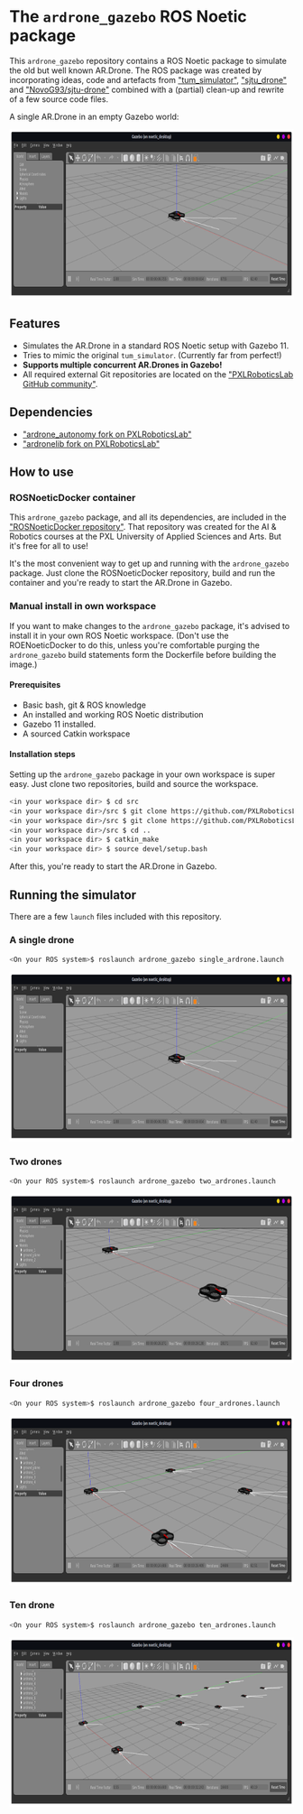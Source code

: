 # The `ardrone_gazebo` ROS Noetic package

This `ardrone_gazebo` repository contains a ROS Noetic package to simulate the old but well known AR.Drone. The ROS package was
created by incorporating ideas, code and artefacts from ["tum_simulator"](http://wiki.ros.org/tum_simulator),
["sjtu_drone"](https://github.com/tahsinkose/sjtu-drone/) and
["NovoG93/sjtu-drone"](https://github.com/NovoG93/sjtu-drone) combined with a
(partial) clean-up and rewrite of a few source code files.

A single AR.Drone in an empty Gazebo world:
<p align="center">
  <img height="300" src="./images/single_ardrone.png">
</p>

## Features

- Simulates the AR.Drone in a standard ROS Noetic setup with Gazebo 11.
- Tries to mimic the original `tum_simulator`. (Currently far from perfect!)
- **Supports multiple concurrent AR.Drones in Gazebo!**
- All required external Git repositories are located on the ["PXLRoboticsLab GitHub community"](https://github.com/pxlroboticslab).


## Dependencies

- ["ardrone_autonomy fork on PXLRoboticsLab"](https://github.com/PXLRoboticsLab/ardrone_autonomy)
- ["ardronelib fork on PXLRoboticsLab"](https://github.com/PXLRoboticsLab/ardronelib)


## How to use

###  ROSNoeticDocker container

This `ardrone_gazebo` package, and all its dependencies, are included in the
["ROSNoeticDocker repository"](https://github.com/PXLAIRobotics/ROSNoeticDocker).
That repository was created for the AI & Robotics courses at the PXL University 
of Applied Sciences and Arts. But it's free for all to use!

It's the most convenient way to get up and running with the `ardrone_gazebo`
package. Just clone the ROSNoeticDocker repository, build and run the
container and you're ready to start the AR.Drone in Gazebo.


### Manual install in own workspace
If you want to make changes to the `ardrone_gazebo` package, it's advised to
install it in your own ROS Noetic workspace. (Don't use the ROENoeticDocker to
do this, unless you're comfortable purging the `ardrone_gazebo` build statements
form the Dockerfile before building the image.)


#### Prerequisites

- Basic bash, git &amp; ROS knowledge
- An installed and working ROS Noetic distribution
- Gazebo 11 installed.
- A sourced Catkin workspace


#### Installation steps
Setting up the `ardrone_gazebo` package in your own workspace is super easy.
Just clone two repositories, build and source the workspace.

```bash
<in your workspace dir> $ cd src
<in your workspace dir>/src $ git clone https://github.com/PXLRoboticsLab/ardrone_autonomy
<in your workspace dir>/src $ git clone https://github.com/PXLRoboticsLab/ardrone_gazebo
<in your workspace dir>/src $ cd ..
<in your workspace dir> $ catkin_make
<in your workspace dir> $ source devel/setup.bash
```

After this, you're ready to start the AR.Drone in Gazebo.


## Running the simulator
There are a few `launch` files included with this repository.

### A single drone

```bash
<On your ROS system>$ roslaunch ardrone_gazebo single_ardrone.launch 
```

<p align="center">
  <img height="300" src="./images/single_ardrone.png">
</p>

### Two drones

```bash
<On your ROS system>$ roslaunch ardrone_gazebo two_ardrones.launch 
```

<p align="center">
  <img height="300" src="./images/two_ardrones.png">
</p>

### Four drones

```bash
<On your ROS system>$ roslaunch ardrone_gazebo four_ardrones.launch 
```

<p align="center">
  <img height="300" src="./images/four_ardrones.png">
</p>

### Ten drone

```bash
<On your ROS system>$ roslaunch ardrone_gazebo ten_ardrones.launch 
```

<p align="center">
  <img height="300" src="./images/ten_ardrones.png">
</p>

